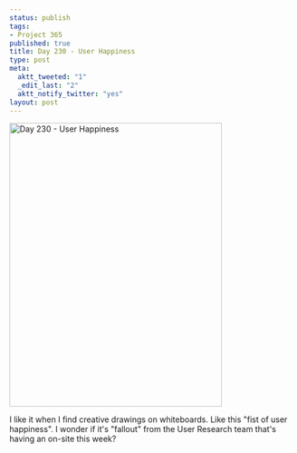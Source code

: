 ```yaml
--- 
status: publish
tags: 
- Project 365
published: true
title: Day 230 - User Happiness
type: post
meta: 
  aktt_tweeted: "1"
  _edit_last: "2"
  aktt_notify_twitter: "yes"
layout: post
---
```

<a href="http://www.flickr.com/photos/freeed/6057347301/" title="Day 230 - User Happiness by Fred​, on Flickr"><img src="http://farm7.static.flickr.com/6087/6057347301_a32b05abf9.jpg" width="375" height="500" alt="Day 230 - User Happiness"/></a>

I like it when I find creative drawings on whiteboards. Like this "fist of user happiness". I wonder if it's "fallout" from the User Research team that's having an on-site this week?
